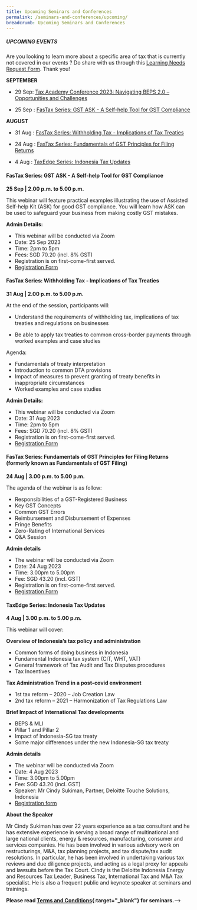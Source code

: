 ```yaml
---
title: Upcoming Seminars and Conferences
permalink: /seminars-and-conferences/upcoming/
breadcrumb: Upcoming Seminars and Conferences
---
```

##### **UPCOMING EVENTS**
Are you looking to learn more about a specific area of tax that is currently not covered in our events ? 
Do share with us through this [Learning Needs Request Form](https://form.gov.sg/5d2c51283703d80011e52615). Thank you!

**SEPTEMBER**

* 29 Sep: [Tax Academy Conference 2023: Navigating BEPS 2.0 – Opportunities and Challenges](https://www.taxacademy.sg/conference-2023/)

* 25 Sep : [FasTax Series: GST ASK - A Self-help Tool for GST Compliance](#25sep-ta-id)


**AUGUST**

* 31 Aug : [FasTax Series: Withholding Tax - Implications of Tax Treaties](#31aug-ta-id)

* 24 Aug : [FasTax Series: Fundamentals of GST Principles for Filing Returns](#24aug-ta-id)

* 4 Aug : [TaxEdge Series: Indonesia Tax Updates](#4aug-ta-id)


<a id="25sep-ta-id"></a>
#### **FasTax Series: GST ASK - A Self-help Tool for GST Compliance**<br>
**25 Sep | 2.00 p.m. to 5.00 p.m.**

This webinar will feature practical examples illustrating the use of Assisted Self-help Kit (ASK) for good GST compliance.  You will learn how ASK can be used to safeguard your business from making costly GST mistakes.

**Admin Details:**
* This webinar will be conducted via Zoom
* Date: 25 Sep 2023
* Time: 2pm to 5pm
* Fees: SGD 70.20 (incl. 8% GST)
* Registration is on first-come-first served.
* [Registration Form](https://form.gov.sg/64fbf7eebe9c4200126c5af0)


<a id="31aug-ta-id"></a>
#### **FasTax Series: Withholding Tax - Implications of Tax Treaties**<br>
**31 Aug | 2.00 p.m. to 5.00 p.m.**

At the end of the session, participants will:

* Understand the requirements of withholding tax, implications of tax treaties and regulations on businesses

* Be able to apply tax treaties to common cross-border payments through worked examples and case studies

Agenda:
* Fundamentals of treaty interpretation
* Introduction to common DTA provisions
* Impact of measures to prevent granting of treaty benefits in inappropriate circumstances
* Worked examples and case studies

**Admin Details:**
* This webinar will be conducted via Zoom
* Date: 31 Aug 2023
* Time: 2pm to 5pm
* Fees: SGD 70.20 (incl. 8% GST)
* Registration is on first-come-first served.
* [Registration Form](https://form.gov.sg/64d06d941ac391001291b29d)


<a id="24aug-ta-id"></a>
#### **FasTax Series: Fundamentals of GST Principles for Filing Returns<br>(formerly known as Fundamentals of GST Filing)**
**24 Aug | 3.00 p.m. to 5.00 p.m.**

The agenda of the webinar is as follow:

* Responsibilities of a GST-Registered Business
* Key GST Concepts
* Common GST Errors
* Reimbursement and Disbursement of Expenses
* Fringe Benefits
* Zero-Rating of International Services
* Q&amp;A Session

**Admin details**

* The webinar will be conducted via Zoom
* Date: 24 Aug 2023
* Time: 3.00pm to 5.00pm
* Fee: SGD 43.20 (incl. GST)
* Registration is on first-come-first served.
* [Registration Form](https://form.gov.sg/64d06acad34c3100115530fa)


<a id="4aug-ta-id"></a>
#### **TaxEdge Series: Indonesia Tax Updates**
**4 Aug | 3.00 p.m. to 5.00 p.m.**

This webinar will cover:

**Overview of Indonesia’s tax policy and administration**
* Common forms of doing business in Indonesia
* Fundamental Indonesia tax system (CIT, WHT, VAT)
* General framework of Tax Audit and Tax Disputes procedures
* Tax Incentives

**Tax Administration Trend in a post-covid environment**
* 1st tax reform – 2020 – Job Creation Law
* 2nd tax reform – 2021 – Harmonization of Tax Regulations Law

**Brief Impact of International Tax developments**
* BEPS &amp; MLI
* Pillar 1 and Pillar 2
* Impact of Indonesia-SG tax treaty
* Some major differences under the new Indonesia-SG tax treaty

**Admin details**

* The webinar will be conducted via Zoom
* Date: 4 Aug 2023
* Time: 3.00pm to 5.00pm
* Fee: SGD 43.20 (incl. GST)
* Speaker: Mr Cindy Sukiman, Partner, Deloitte Touche Solutions, Indonesia
* [Registration form](https://form.gov.sg/64ae4569b0717e00124f899d)

**About the Speaker**

Mr Cindy Sukiman has over 22 years experience as a tax consultant and he has extensive experience in serving a broad range of multinational and large national clients, energy &amp; resources, manufacturing, consumer and services companies. He has been involved in various advisory work on restructurings, M&amp;A, tax planning projects, and tax dispute/tax audit resolutions. In particular, he has been involved in undertaking various tax reviews and due diligence projects, and acting as a legal proxy for appeals and lawsuits before the Tax Court. Cindy is the Deloitte Indonesia Energy and Resources Tax Leader, Business Tax, International Tax and M&amp;A Tax specialist. He is also a frequent public and keynote speaker at seminars and trainings.




**Please read [Terms and Conditions](https://production-iras-tax-academy.netlify.com/executive-tax-programmes/terms-and-conditions/){:target="_blank"} for seminars.**--&gt;